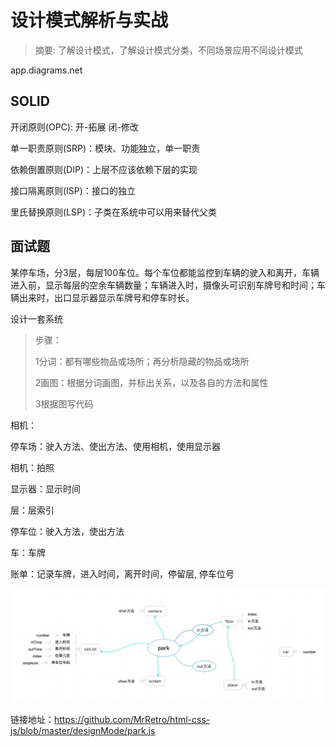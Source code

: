 # 设计模式解析与实战

> 摘要: 了解设计模式，了解设计模式分类，不同场景应用不同设计模式

app.diagrams.net

## SOLID

开闭原则(OPC): 开-拓展 闭-修改

单一职责原则(SRP)：模块、功能独立，单一职责

依赖倒置原则(DIP)：上层不应该依赖下层的实现

接口隔离原则(ISP)：接口的独立

里氏替换原则(LSP)：子类在系统中可以用来替代父类



## 面试题

某停车场，分3层，每层100车位。每个车位都能监控到车辆的驶入和离开，车辆进入前，显示每层的空余车辆数量；车辆进入时，摄像头可识别车牌号和时间；车辆出来时，出口显示器显示车牌号和停车时长。

设计一套系统

> 步骤：
>
> 1分词：都有哪些物品或场所；再分析隐藏的物品或场所
>
> 2画图：根据分词画图，并标出关系，以及各自的方法和属性
>
> 3根据图写代码

相机：

停车场：驶入方法、使出方法、使用相机，使用显示器

相机：拍照

显示器：显示时间

层：层索引

停车位：驶入方法，使出方法

车：车牌

账单：记录车牌，进入时间，离开时间，停留层, 停车位号

![设计图](https://github.com/MrRetro/html-css-js/blob/master/designMode/park.png)

链接地址：https://github.com/MrRetro/html-css-js/blob/master/designMode/park.js
